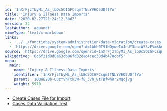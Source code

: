 ```yaml
---
id: '1nXrFjzTbyMi_As_lbDc5OIGFCsqmfTNLYVEQ5UDffYo'
title: 'Injury & Illness Data Imports'
date: '2020-02-27T21:24:12.306Z'
version: 22
lastAuthor: 'aquandt'
mimeType: 'text/x-markdown'
links:
  - '../../functions/system-administration/data-migration/create-cases-file-for-import.md'
  - 'https://drive.google.com/open?id=1Ahh0T91NOyweIuJnUY3bniW53zEVmkkeIQwH5ul-TlI'
source: 'https://drive.google.com/open?id=1nXrFjzTbyMi_As_lbDc5OIGFCsqmfTNLYVEQ5UDffYo'
wikigdrive: '6c6f21d9d0a63cb86fd32dec4cec30d4b470cbf5'
menu:
  main:
    name: 'Injury & Illness Data Imports'
    identifier: '1nXrFjzTbyMi_As_lbDc5OIGFCsqmfTNLYVEQ5UDffYo'
    parent: '1OQWE20b-U3zYvhTtkJW-fE_3Vh_8tTBfwhRr2Mqcjvg'
    weight: 5970
---
```












* [Create Cases File for Import](../../functions/system-administration/data-migration/create-cases-file-for-import.md)
* [Cases Data Validation Test](https://drive.google.com/open?id=1Ahh0T91NOyweIuJnUY3bniW53zEVmkkeIQwH5ul-TlI)
